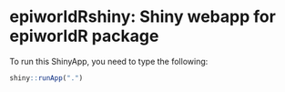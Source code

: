 # epiworldRshiny: Shiny webapp for epiworldR package

To run this ShinyApp, you need to type the following:

```r
shiny::runApp(".")
```

